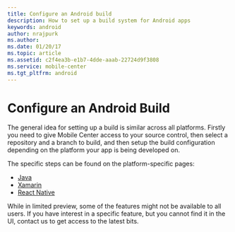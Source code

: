 ```yaml
---
title: Configure an Android build
description: How to set up a build system for Android apps
keywords: android
author: nrajpurk
ms.author: 
ms.date: 01/20/17
ms.topic: article
ms.assetid: c2f4ea3b-e1b7-4dde-aaab-22724d9f3808
ms.service: mobile-center
ms.tgt_pltfrm: android
---
```


# Configure an Android Build

The general idea for setting up a build is similar across all platforms. Firstly you need to give Mobile Center access to your source control, then select a repository and a branch to build, and then setup the build configuration depending on the platform your app is being developed on.

The specific steps can be found on the platform-specific pages:
* [Java](java.md)
* [Xamarin](xamarin.md)
* [React Native](react-native.md)

While in limited preview, some of the features might not be available to all users. If you have interest in a specific feature, but you cannot find it in the UI, contact us to get access to the latest bits.

